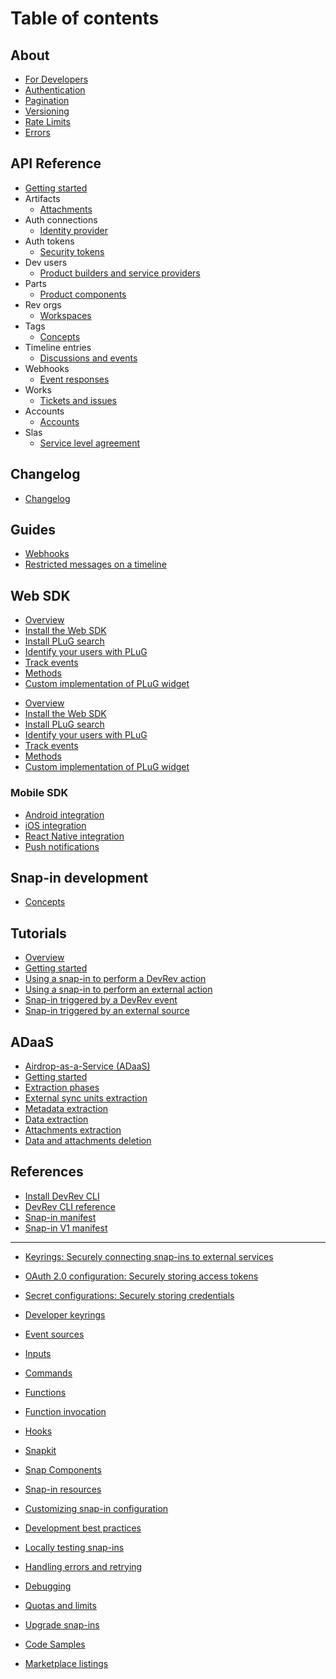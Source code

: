 # Table of contents

## About

- [For Developers](For_Developers.md)
- [Authentication](Authentication.md)
- [Pagination](Pagination.md)
- [Versioning](Versioning.md)
- [Rate Limits](Rate_Limits.md)
- [Errors](Errors.md)

## API Reference

- [Getting started](Getting_Started.md)
- Artifacts
  - [Attachments](Attachments.md)
- Auth connections
  - [Identity provider](Identity_Provider.md)
- Auth tokens
  - [Security tokens](Security_Tokens.md)
- Dev users
  - [Product builders and service providers](Dev_Users.md)
- Parts
  - [Product components](Parts.md)
- Rev orgs
  - [Workspaces](Rev_Orgs.md)
- Tags
  - [Concepts](Tags.md)
- Timeline entries
  - [Discussions and events](Timeline_Entries.md)
- Webhooks
  - [Event responses](Webhooks.md)
- Works
  - [Tickets and issues](Works.md)
- Accounts
  - [Accounts](Accounts.md)
- Slas
  - [Service level agreement](SLAs.md)

## Changelog

- [Changelog](Changelog.md)

## Guides

- [Webhooks](Webhooks_Guide.md)
- [Restricted messages on a timeline](Timeline_Entries_Guide.md)

## Web SDK

- [Overview](web-sdk/overview.md)
- [Install the Web SDK](web-sdk/install-the-web-sdk.md)
- [Install PLuG search](web-sdk/install-plug-search.md)
- [Identify your users with PLuG](web-sdk/identify-your-users-with-plug.md)
- [Track events](web-sdk/track-events.md)
- [Methods](web-sdk/methods.md)
- [Custom implementation of PLuG widget](web-sdk/custom-implementation-of-plug-widget.md)

* [Overview](SDK_Overview.md)
* [Install the Web SDK](Web_SDK_Install.md)
* [Install PLuG search](Search_Install.md)
* [Identify your users with PLuG](Identify_Web_User.md)
* [Track events](Track_Events.md)
* [Methods](Methods.md)
* [Custom implementation of PLuG widget](Customize.md)

### Mobile SDK

- [Android integration](SDK_Android.md)
- [iOS integration](SDK_iOS.md)
- [React Native integration](SDK_React_Native.md)
- [Push notifications](Push_Notifications.md)

## Snap-in development

- [Concepts](Snapin_Concepts.md)

## Tutorials

- [Overview](Tutorial_Overview.md)
- [Getting started](Getting_Started_Tutorial.md)
- [Using a snap-in to perform a DevRev action](Timer_Ticket_Creator.md)
- [Using a snap-in to perform an external action](Perform_External_Action.md)
- [Snap-in triggered by a DevRev event](Triggered_Event.md)
- [Snap-in triggered by an external source](Triggered_External_Source.md)

## ADaaS

- [Airdrop-as-a-Service (ADaaS)](ADaaS_Overview.md)
- [Getting started](ADaaS_Getting_Started.md)
- [Extraction phases](Extraction_Phases.md)
- [External sync units extraction](External_Sync_Units_Extraction.md)
- [Metadata extraction](Metadata_Extraction.md)
- [Data extraction](Data_Extraction.md)
- [Attachments extraction](Attachments_Extraction.md)
- [Data and attachments deletion](Data_Attachments_Deletion.md)

## References

- [Install DevRev CLI](CLI_Install.md)
- [DevRev CLI reference](CLI_Reference.md)
- [Snap-in manifest](Manifest.md)
- [Snap-in V1 manifest](V1_Manifest.md)

---

- [Keyrings: Securely connecting snap-ins to external services](Keyrings_Introduction.md)
- [OAuth 2.0 configuration: Securely storing access tokens](OAuth_Config.md)
- [Secret configurations: Securely storing credentials](Secret_Config.md)
- [Developer keyrings](Developer_Keyring.md)

- [Event sources](Event_Sources.md)
- [Inputs](Inputs.md)
- [Commands](Commands.md)
- [Functions](Functions.md)
- [Function invocation](Function_Invocation.md)
- [Hooks](Hooks.md)
- [Snapkit](Snapkit.md)
- [Snap Components](Snap_Components.md)
- [Snap-in resources](Snap_In_Resources.md)
- [Customizing snap-in configuration](Snap_In_Configuration.md)

- [Development best practices](Best_Practices.md)
- [Locally testing snap-ins](Testing.md)
- [Handling errors and retrying](Retry_Mechanism.md)
- [Debugging](Debugging.md)
- [Quotas and limits](Quotas_And_Limits.md)
- [Upgrade snap-ins](Upgrades.md)
- [Code Samples](Code_Samples.md)
- [Marketplace listings](Marketplace_Listings.md)
